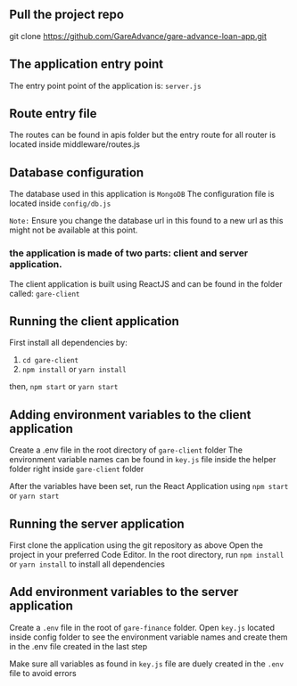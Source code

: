 ## Pull the project repo
git clone https://github.com/GareAdvance/gare-advance-loan-app.git

## The application entry point
The entry point point of the application is: `server.js`

## Route entry file
The routes can be found in apis folder but the entry route for all router is located inside middleware/routes.js

## Database configuration
The database used in this application is `MongoDB`
The configuration file is located inside `config/db.js`

`Note:` Ensure you change the database url in this found to a new url as this might not be available at this point.

### the application is made of two parts: client and server application.

The client application is built using ReactJS and can be found in the folder called: `gare-client`

## Running the client application
First install all dependencies by:
  1. `cd gare-client`
  2. `npm install` or `yarn install`

then, `npm start` or `yarn start`

## Adding environment variables to the client application
Create a .env file in the root directory of `gare-client` folder
The environment variable names can be found in `key.js` file inside the helper folder right inside `gare-client` folder

After the variables have been set, run the React Application using `npm start` or `yarn start`

## Running the server application
First clone the application using the git repository as above
Open the project in your preferred Code Editor.
In the root directory, run `npm install` or `yarn install` to install all dependencies

## Add environment variables to the server application
Create a `.env` file in the root of `gare-finance` folder.
Open `key.js` located inside config folder to see the environment variable names and create them in the .env file created in the last step

Make sure all variables as found in `key.js` file are duely created in the `.env` file to avoid errors






